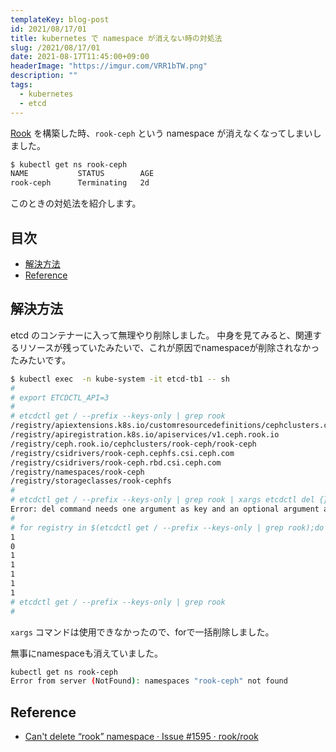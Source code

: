 ```yaml
---
templateKey: blog-post
id: 2021/08/17/01
title: kubernetes で namespace が消えない時の対処法
slug: /2021/08/17/01
date: 2021-08-17T11:45:00+09:00
headerImage: "https://imgur.com/VRR1bTW.png"
description: ""
tags:
  - kubernetes
  - etcd
---
```


[Rook](https://rook.io/docs/rook/v1.6/ceph-quickstart.html) を構築した時、`rook-ceph` という namespace が消えなくなってしまいしました。

```bash
$ kubectl get ns rook-ceph
NAME           STATUS        AGE
rook-ceph      Terminating   2d
```

このときの対処法を紹介します。

## 目次
<!-- START doctoc generated TOC please keep comment here to allow auto update -->
<!-- DON'T EDIT THIS SECTION, INSTEAD RE-RUN doctoc TO UPDATE -->


- [解決方法](#%E8%A7%A3%E6%B1%BA%E6%96%B9%E6%B3%95)
- [Reference](#reference)

<!-- END doctoc generated TOC please keep comment here to allow auto update -->

## 解決方法

etcd のコンテナーに入って無理やり削除しました。
中身を見てみると、関連するリソースが残っていたみたいで、これが原因でnamespaceが削除されなかったみたいです。

```bash
$ kubectl exec  -n kube-system -it etcd-tb1 -- sh
#
# export ETCDCTL_API=3
#
# etcdctl get / --prefix --keys-only | grep rook
/registry/apiextensions.k8s.io/customresourcedefinitions/cephclusters.ceph.rook.io
/registry/apiregistration.k8s.io/apiservices/v1.ceph.rook.io
/registry/ceph.rook.io/cephclusters/rook-ceph/rook-ceph
/registry/csidrivers/rook-ceph.cephfs.csi.ceph.com
/registry/csidrivers/rook-ceph.rbd.csi.ceph.com
/registry/namespaces/rook-ceph
/registry/storageclasses/rook-cephfs
#
# etcdctl get / --prefix --keys-only | grep rook | xargs etcdctl del {}
Error: del command needs one argument as key and an optional argument as range_end
#
# for registry in $(etcdctl get / --prefix --keys-only | grep rook);do etcdctl del $registry;done
1
0
1
1
1
1
1
# etcdctl get / --prefix --keys-only | grep rook
#
```

`xargs` コマンドは使用できなかったので、forで一括削除しました。

無事にnamespaceも消えていました。

```bash
kubectl get ns rook-ceph
Error from server (NotFound): namespaces "rook-ceph" not found
```

## Reference

- [Can't delete “rook” namespace · Issue #1595 · rook/rook](https://github.com/rook/rook/issues/1595)
